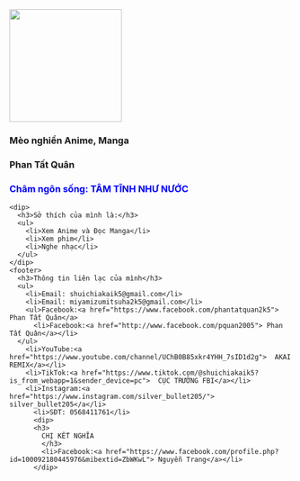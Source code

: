 <!DOCTYPE html>
<html lang="en">
  <head>
    <meta charset="UTF-8" />
    <meta name="viewport" content="width=device-width, initial-scale=1" />
    <link rel="icon" href="https://github.com/settings/security-log" />
    <title>Mèo nghiền Anime,Manga</title>
  </head>
  <body>
    <img
      width="200"
      src="https://i.pinimg.com/736x/8b/af/21/8baf21167d2ad8e2740b0218379efc77.jpg" />
    <h3>Mèo nghiền Anime, Manga</h3>
    <h3>
      Phan Tất Quân
    </h3>
    <dip>
    <h3>
       <font color="Blue">Châm ngôn sống: TÂM TĨNH NHƯ NƯỚC</font>
      </h3>
    </dip>

    <dip>
      <h3>Sở thích của mình là:</h3>
      <ul>
        <li>Xem Anime và Đọc Manga</li>
        <li>Xem phim</li>
        <li>Nghe nhạc</li>
      </ul>
    </dip>
    <footer>
      <h3>Thông tin liên lạc của mình</h3>
      <ul>
        <li>Email: shuichiakaik5@gmail.com</li>
        <li>Email: miyamizumitsuha2k5@gmail.com</li>
        <ul>Facebook:<a href="https://www.facebook.com/phantatquan2k5">  Phan Tất Quân</a>
          <li>Facebook:<a href="http://www.facebook.com/pquan2005"> Phan Tất Quân</a></li>
      </ul>
        <li>YouTube:<a href="https://www.youtube.com/channel/UChB0B85xkr4YHH_7sID1d2g">  AKAI REMIX</a></li>
        <li>TikTok:<a href="https://www.tiktok.com/@shuichiakaik5?is_from_webapp=1&sender_device=pc">  CỤC TRƯỞNG FBI</a></li>
        <li>Instagram:<a href="https://www.instagram.com/silver_bullet205/">   silver_bullet205</a</li>
          <li>SĐT: 0568411761</li>  
          <dip>
          <h3>
            CHỊ KẾT NGHĨA
            </h3>
            <li>Facebook:<a href="https://www.facebook.com/profile.php?id=100092180445976&mibextid=ZbWKwL"> Nguyễn Trang</a></li>
          </dip>
